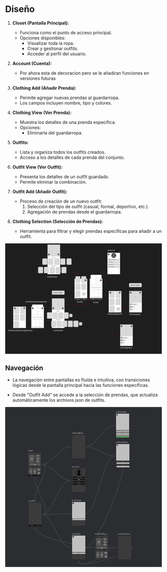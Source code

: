 # Diseño 

1. **Closet (Pantalla Principal):**
   - Funciona como el punto de acceso principal.
   - Opciones disponibles:
     - Visualizar toda la ropa.
     - Crear y gestionar outfits.
     - Acceder al perfil del usuario.

2. **Account (Cuenta):**
   - Por ahora esta de decoracion pero se le añadiran funciones en versiones futuras

3. **Clothing Add (Añadir Prenda):**
   - Permite agregar nuevas prendas al guardarropa.
   - Los campos incluyen nombre, tipo y colores.

4. **Clothing View (Ver Prenda):**
   - Muestra los detalles de una prenda específica.
   - Opciones:
     - Eliminarla del guardarropa.

5. **Outfits:**
   - Lista y organiza todos los outfits creados.
   - Acceso a los detalles de cada prenda del conjunto.

6. **Outfit View (Ver Outfit):**
   - Presenta los detalles de un outfit guardado.
   - Permite eliminar la combinación.

7. **Outfit Add (Añadir Outfit):**
   - Proceso de creación de un nuevo outfit:
     1. Selección del tipo de outfit (casual, formal, deportivo, etc.).
     2. Agregación de prendas desde el guardarropa.

8. **Clothing Selection (Selección de Prendas):**
   - Herramienta para filtrar y elegir prendas específicas para añadir a un outfit.


![alt text](media/vista_usuario.png)

## Navegación 

- La navegación entre pantallas es fluida e intuitiva, con transiciones lógicas desde la pantalla principal hacia las funciones específicas.

- Desde "Outfit Add" se accede a la selección de prendas, que actualiza automáticamente los archivos json de outfits.

![alt text](media/vista_navegacion_backend.png)